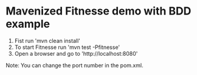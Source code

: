 Mavenized Fitnesse demo with BDD example
========================================

1. Fist run 'mvn clean install'
2. To start Fitnesse run 'mvn test -Pfitnesse'
3. Open a browser and go to 'http://localhost:8080'

Note: You can change the port number in the pom.xml.
